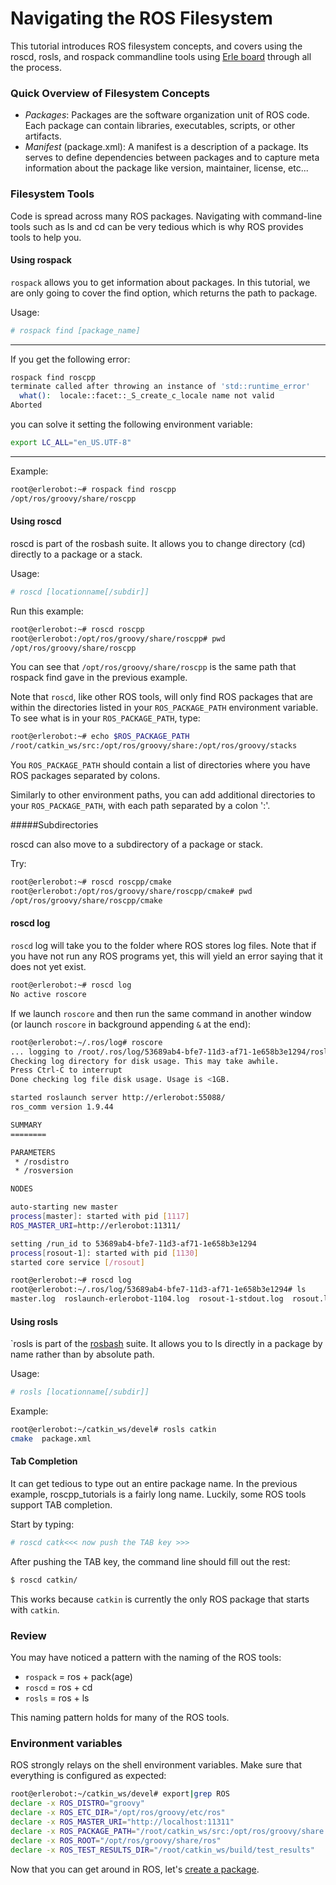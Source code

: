 # Navigating the ROS Filesystem

This tutorial introduces ROS filesystem concepts, and covers using the roscd, rosls, and rospack commandline tools using [Erle board](http://erlerobot.com) through all the process.

### Quick Overview of Filesystem Concepts
- *Packages*: Packages are the software organization unit of ROS code. Each package can contain libraries, executables, scripts, or other artifacts.
- *Manifest* (package.xml): A manifest is a description of a package. Its serves to define dependencies between packages and to capture meta information about the package like version, maintainer, license, etc...

### Filesystem Tools
Code is spread across many ROS packages. Navigating with command-line tools such as ls and cd can be very tedious which is why ROS provides tools to help you.

#### Using rospack

`rospack` allows you to get information about packages. In this tutorial, we are only going to cover the find option, which returns the path to package.

Usage:
``` bash
# rospack find [package_name]
```

---

If you get the following error:
``` bash
rospack find roscpp
terminate called after throwing an instance of 'std::runtime_error'
  what():  locale::facet::_S_create_c_locale name not valid
Aborted

```
you can solve it setting the following environment variable:
``` bash
export LC_ALL="en_US.UTF-8"
```
---

Example:

``` bash
root@erlerobot:~# rospack find roscpp
/opt/ros/groovy/share/roscpp
```

#### Using roscd

roscd is part of the rosbash suite. It allows you to change directory (cd) directly to a package or a stack.

Usage:
``` bash
# roscd [locationname[/subdir]]
```
Run this example:
``` bash
root@erlerobot:~# roscd roscpp
root@erlerobot:/opt/ros/groovy/share/roscpp# pwd
/opt/ros/groovy/share/roscpp
```

You can see that `/opt/ros/groovy/share/roscpp` is the same path that rospack find gave in the previous example.

Note that `roscd`, like other ROS tools, will only find ROS packages that are within the directories listed in your `ROS_PACKAGE_PATH` environment variable. To see what is in your `ROS_PACKAGE_PATH`, type:

``` bash
root@erlerobot:~# echo $ROS_PACKAGE_PATH
/root/catkin_ws/src:/opt/ros/groovy/share:/opt/ros/groovy/stacks
```
You `ROS_PACKAGE_PATH` should contain a list of directories where you have ROS packages separated by colons.

Similarly to other environment paths, you can add additional directories to your `ROS_PACKAGE_PATH`, with each path separated by a colon ':'.

#####Subdirectories

roscd can also move to a subdirectory of a package or stack.

Try:

``` bash
root@erlerobot:~# roscd roscpp/cmake
root@erlerobot:/opt/ros/groovy/share/roscpp/cmake# pwd
/opt/ros/groovy/share/roscpp/cmake

```

#### roscd log

`roscd` log will take you to the folder where ROS stores log files. Note that if you have not run any ROS programs yet, this will yield an error saying that it does not yet exist.

``` bash
root@erlerobot:~# roscd log
No active roscore
```

If we launch `roscore` and then run the same command in another window (or launch `roscore` in background appending `&` at the end):
``` bash
root@erlerobot:~/.ros/log# roscore
... logging to /root/.ros/log/53689ab4-bfe7-11d3-af71-1e658b3e1294/roslaunch-erlerobot-1104.log
Checking log directory for disk usage. This may take awhile.
Press Ctrl-C to interrupt
Done checking log file disk usage. Usage is <1GB.

started roslaunch server http://erlerobot:55088/
ros_comm version 1.9.44

SUMMARY
========

PARAMETERS
 * /rosdistro
 * /rosversion

NODES

auto-starting new master
process[master]: started with pid [1117]
ROS_MASTER_URI=http://erlerobot:11311/

setting /run_id to 53689ab4-bfe7-11d3-af71-1e658b3e1294
process[rosout-1]: started with pid [1130]
started core service [/rosout]

```

``` bash
root@erlerobot:~# roscd log
root@erlerobot:~/.ros/log/53689ab4-bfe7-11d3-af71-1e658b3e1294# ls
master.log  roslaunch-erlerobot-1104.log  rosout-1-stdout.log  rosout.log
```


#### Using rosls

`rosls is part of the [rosbash](http://wiki.ros.org/rosbash) suite. It allows you to ls directly in a package by name rather than by absolute path.

Usage:
``` bash
# rosls [locationname[/subdir]]
```

Example:

``` bash
root@erlerobot:~/catkin_ws/devel# rosls catkin
cmake  package.xml
```

#### Tab Completion

It can get tedious to type out an entire package name. In the previous example, roscpp_tutorials is a fairly long name. Luckily, some ROS tools support TAB completion.

Start by typing:
``` bash
# roscd catk<<< now push the TAB key >>>
```
After pushing the TAB key, the command line should fill out the rest:
``` bash
$ roscd catkin/
```
This works because `catkin` is currently the only ROS package that starts with `catkin`.

### Review
You may have noticed a pattern with the naming of the ROS tools:

- `rospack` = ros + pack(age)
- `roscd` = ros + cd
- `rosls` = ros + ls

This naming pattern holds for many of the ROS tools.

### Environment variables
ROS strongly relays on the shell environment variables. Make sure that everything is configured as expected:

``` bash
root@erlerobot:~/catkin_ws/devel# export|grep ROS
declare -x ROS_DISTRO="groovy"
declare -x ROS_ETC_DIR="/opt/ros/groovy/etc/ros"
declare -x ROS_MASTER_URI="http://localhost:11311"
declare -x ROS_PACKAGE_PATH="/root/catkin_ws/src:/opt/ros/groovy/share:/opt/ros/groovy/stacks"
declare -x ROS_ROOT="/opt/ros/groovy/share/ros"
declare -x ROS_TEST_RESULTS_DIR="/root/catkin_ws/build/test_results"

```

Now that you can get around in ROS, let's [create a package](creating_a_ros_package.md).
